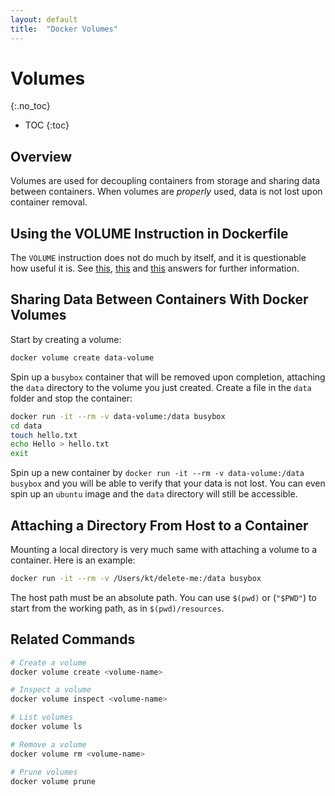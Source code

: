 ```yaml
---
layout: default
title:  "Docker Volumes"
---
```


# Volumes
{:.no_toc}

* TOC
{:toc}

## Overview
Volumes are used for decoupling containers from storage and sharing data between containers. When volumes are _properly_ used, data is not lost upon container removal.

## Using the VOLUME Instruction in Dockerfile
The `VOLUME` instruction does not do much by itself, and it is questionable how useful it is. See [this](https://stackoverflow.com/a/49620544), [this](https://stackoverflow.com/a/46992367/1173112) and [this](https://stackoverflow.com/a/58248523) answers for further information.

## Sharing Data Between Containers With Docker Volumes
Start by creating a volume:

```bash
docker volume create data-volume
```

Spin up a `busybox` container that will be removed upon completion, attaching the `data` directory to the volume you just created. Create a file in the `data` folder and stop the container:

```bash
docker run -it --rm -v data-volume:/data busybox
cd data
touch hello.txt
echo Hello > hello.txt
exit
```

Spin up a new container by `docker run -it --rm -v data-volume:/data busybox` and you will be able to verify that your data is not lost. You can even spin up an `ubuntu` image and the `data` directory will still be accessible. 

## Attaching a Directory From Host to a Container
Mounting a local directory is very much same with attaching a volume to a container. Here is an example:

```bash
docker run -it --rm -v /Users/kt/delete-me:/data busybox
```

The host path must be an absolute path. You can use `$(pwd)` or (`"$PWD"`) to start from the working path, as in `$(pwd)/resources`. 

## Related Commands

```bash
# Create a volume
docker volume create <volume-name>

# Inspect a volume
docker volume inspect <volume-name>

# List volumes
docker volume ls

# Remove a volume
docker volume rm <volume-name>

# Prune volumes
docker volume prune
```

